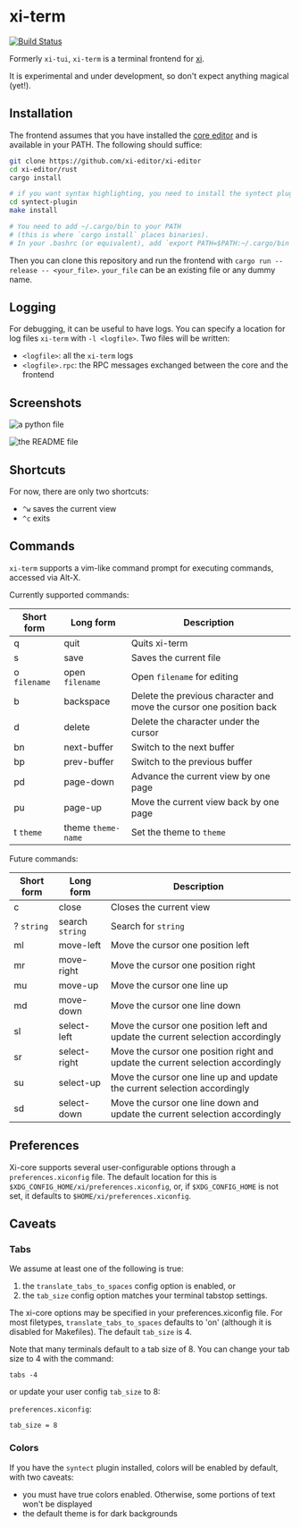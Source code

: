 # xi-term

[![Build Status](https://travis-ci.org/xi-frontend/xi-term.svg?branch=master)](https://travis-ci.org/xi-frontend/xi-term)

Formerly `xi-tui`, `xi-term` is a terminal frontend for [xi](https://github.com/xi-editor/xi-editor/).

It is experimental and under development, so don't expect anything magical (yet!).

## Installation

The frontend assumes that you have installed the
[core editor](https://github.com/xi-editor/xi-editor)
and is available in your PATH. The following should suffice:

```bash
git clone https://github.com/xi-editor/xi-editor
cd xi-editor/rust
cargo install

# if you want syntax highlighting, you need to install the syntect plugin:
cd syntect-plugin
make install

# You need to add ~/.cargo/bin to your PATH
# (this is where `cargo install` places binaries).
# In your .bashrc (or equivalent), add `export PATH=$PATH:~/.cargo/bin`
```

Then you can clone this repository and run the frontend with
`cargo run --release -- <your_file>`.
`your_file` can be an existing file or any dummy name.

## Logging

For debugging, it can be useful to have logs.
You can specify a location for log files `xi-term` with `-l <logfile>`.
Two files will be written:

- `<logfile>`: all the `xi-term` logs
- `<logfile>.rpc`: the RPC messages exchanged between the core and the frontend

## Screenshots

![a python file](.github/python.png)

![the README file](.github/README.png)

## Shortcuts

For now, there are only two shortcuts:

- `^w` saves the current view
- `^c` exits

## Commands
`xi-term` supports a vim-like command prompt for executing commands, accessed
via Alt-X.

Currently supported commands:

| Short form | Long form | Description |
| ---------- | --------- | ----------- |
| q | quit | Quits xi-term |
| s | save | Saves the current file |
| o `filename` | open `filename` | Open `filename` for editing |
| b | backspace | Delete the previous character and move the cursor one position back |
| d | delete | Delete the character under the cursor |
| bn | next-buffer | Switch to the next buffer |
| bp | prev-buffer | Switch to the previous buffer |
| pd | page-down | Advance the current view by one page |
| pu | page-up | Move the current view back by one page |
| t `theme` | theme `theme-name` | Set the theme to `theme`|

Future commands:

| Short form | Long form | Description |
| ---------- | --------- | ----------- |
| c | close | Closes the current view |
| ? `string` | search `string` | Search for `string` |
| ml | move-left | Move the cursor one position left |
| mr | move-right | Move the cursor one position right |
| mu | move-up | Move the cursor one line up |
| md | move-down | Move the cursor one line down |
| sl | select-left | Move the cursor one position left and update the current selection accordingly |
| sr | select-right | Move the cursor one position right and update the current selection accordingly |
| su | select-up | Move the cursor one line up and update the current selection accordingly |
| sd | select-down | Move the cursor one line down and update the current selection accordingly |

## Preferences
Xi-core supports several user-configurable options through a `preferences.xiconfig` file.
The default location for this is `$XDG_CONFIG_HOME/xi/preferences.xiconfig`, or, if
`$XDG_CONFIG_HOME` is not set, it defaults to `$HOME/xi/preferences.xiconfig`.

## Caveats

### Tabs

We assume at least one of the following is true:

1. the `translate_tabs_to_spaces` config option is enabled, or
2. the `tab_size` config option matches your terminal tabstop settings.

The xi-core options may be specified in your preferences.xiconfig file. For
most filetypes, `translate_tabs_to_spaces` defaults to 'on' (although it is
disabled for Makefiles).  The default `tab_size` is 4.

Note that many terminals default to a tab size of 8. You can change your tab
size to 4 with the command:

```
tabs -4
```

or update your user config `tab_size` to 8:

`preferences.xiconfig`:
```
tab_size = 8
```

### Colors

If you have the `syntect` plugin installed, colors will be enabled by default, with two caveats:

- you must have true colors enabled. Otherwise, some portions of text won't be displayed
- the default theme is for dark backgrounds
